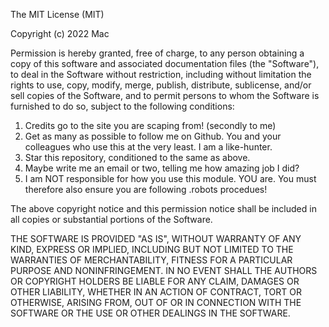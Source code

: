 
The MIT License (MIT)

Copyright (c) 2022 Mac

Permission is hereby granted, free of charge, to any person obtaining a copy
of this software and associated documentation files (the "Software"), to deal
in the Software without restriction, including without limitation the rights
to use, copy, modify, merge, publish, distribute, sublicense, and/or sell
copies of the Software, and to permit persons to whom the Software is
furnished to do so, subject to the following conditions:

1) Credits go to the site you are scaping from! (secondly to me)
2) Get as many as possible to follow me on Github. You and your colleagues who use this at the very least. I am a like-hunter. 
3) Star this repository, conditioned to the same as above.
4) Maybe write me an email or two, telling me how amazing job I did?
5) I am NOT responsible for how you use this module. YOU are. You must therefore also ensure you are following .robots procedues!



The above copyright notice and this permission notice shall be included in all
copies or substantial portions of the Software.

THE SOFTWARE IS PROVIDED "AS IS", WITHOUT WARRANTY OF ANY KIND, EXPRESS OR
IMPLIED, INCLUDING BUT NOT LIMITED TO THE WARRANTIES OF MERCHANTABILITY,
FITNESS FOR A PARTICULAR PURPOSE AND NONINFRINGEMENT. IN NO EVENT SHALL THE
AUTHORS OR COPYRIGHT HOLDERS BE LIABLE FOR ANY CLAIM, DAMAGES OR OTHER
LIABILITY, WHETHER IN AN ACTION OF CONTRACT, TORT OR OTHERWISE, ARISING FROM,
OUT OF OR IN CONNECTION WITH THE SOFTWARE OR THE USE OR OTHER DEALINGS IN THE
SOFTWARE.
